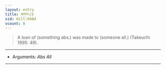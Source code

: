 ```yaml
---
layout: entry
title: ཆགས་√3
vid: Hill:0484
vcount: 0
---
```

> A loan of (something abs\.) was made to (someone all\.) (Takeuchi 1995: 49)\.

---
* Arguments: _Abs All_

---


